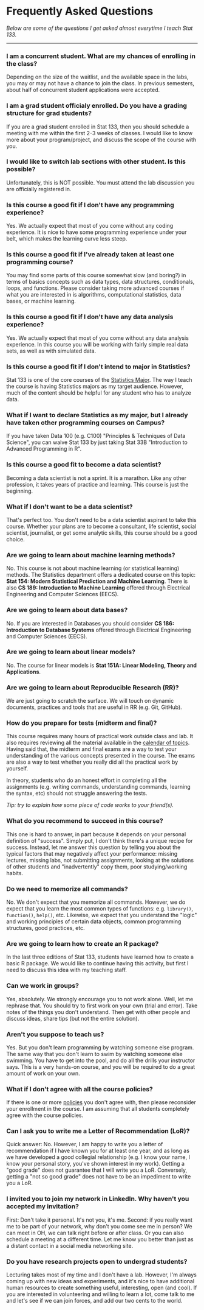 # Frequently Asked Questions

_Below are some of the questions I get asked almost everytime I teach Stat 133._

-----


### I am a concurrent student. What are my chances of enrolling in the class?

Depending on the size of the waitlist, and the available space in the labs, you may or may not have a chance to join the class. In previous semesters, about half of concurrent student applications were accepted.


### I am a grad student officialy enrolled. Do you have a grading structure for grad students?

If you are a grad student enrolled in Stat 133, then you should schedule a meeting with me within the first 2-3 weeks of classes. I would like to know more about your program/project, and discuss the scope of the course with you. 


### I would like to switch lab sections with other student. Is this possible?

Unfortunately, this is NOT possible. You must attend the lab discussion 
you are officially registered in.


### Is this course a good fit if I don't have any programming experience?

Yes. We actually expect that most of you come without any coding experience.
It is nice to have some programming experience under your belt, which makes 
the learning curve less steep.


### Is this course a good fit if I've already taken at least one programming course?

You may find some parts of this course somewhat slow (and boring?) in terms 
of basics concepts such as data types, data structures, conditionals, loops, 
and functions. Please consider taking more advanced courses if what you are 
interested in is algorithms, computational statistics, data bases, or machine learning.


### Is this course a good fit if I don't have any data analysis experience?

Yes. We actually expect that most of you come without any data analysis experience. In this course you will be working with fairly simple real data sets, as well as with simulated data.


### Is this course a good fit if I don't intend to major in Statistics?

Stat 133 is one of the core courses of the [Statistics Major](http://statistics.berkeley.edu/programs/undergrad/major). The way I teach the course is having Statistics majors as my target audience. However, much of the content should be helpful for any student who has to analyze data.


### What if I want to declare Statistics as my major, but I already have taken other programming courses on Campus?

If you have taken Data 100 (e.g. C100) "Principles & Techniques of Data Science", you can waive Stat 133 by just taking Stat 33B "Introduction to Advanced Programming in R".


### Is this course a good fit to become a data scientist?

Becoming a data scientist is not a sprint. It is a marathon. Like any other 
profession, it takes years of practice and learning. This course is just the beginning.


### What if I don't want to be a data scientist?

That's perfect too. You don't need to be a data scientist aspirant to take this course. Whether your plans are to become a consultant, life scientist, social scientist, journalist, or get some analytic skills, this course should be a good choice.


### Are we going to learn about machine learning methods?

No. This course is not about machine learning (or statistical learning) methods.
The Statistics department offers a dedicated course on this topic: 
__Stat 154: Modern Statistical Prediction and Machine Learning__.
There is also __CS 189: Introduction to Machine Learning__ offered through 
Electrical Engineering and Computer Sciences (EECS).


### Are we going to learn about data bases?

No. If you are interested in Databases you should consider 
__CS 186: Introduction to Database Systems__ offered through 
Electrical Engineering and Computer Sciences (EECS).


### Are we going to learn about linear models?

No. The course for linear models is __Stat 151A: Linear Modeling, Theory and Applications__.


### Are we going to learn about Reproducible Research (RR)?

We are just going to scratch the surface. We will touch on dynamic documents, 
practices and tools that are useful in RR (e.g. Git, GitHub).


### How do you prepare for tests (midterm and final)?

This course requires many hours of practical work outside class and lab. It also requires reviewing all the material available in the [calendar of topics](../..). Having said that, the midterm and final exams are a way to test your understanding of the various concepts presented in the course. The exams are also a way to test whether you really did all the practical work by yourself.

In theory, students who do an honest effort in completing all the assignments (e.g. writing commands, understanding commands, learning the syntax, etc) should not struggle answering the tests.

_Tip: try to explain how some piece of code works to your friend(s)._


### What do you recommend to succeed in this course?

This one is hard to answer, in part because it depends on your personal definition of "success". Simply put, I don't think there's a unique recipe for success. Instead, let me answer this question by telling you about the typical factors that may negatively affect your performance: missing lectures, missing labs, not submitting assignments, looking at the solutions of other students and "inadvertently" copy them, poor studying/working habits.


### Do we need to memorize all commands?

No. We don't expect that you memorize all commands. However, we do expect that 
you learn the most common types of functions: e.g. `library()`, `function()`, `help()`, etc. Likewise, we expect that you understand the "logic" and working principles of certain data objects, common programming structures, good practices, etc.


### Are we going to learn how to create an R package?

In the last three editions of Stat 133, students have learned how to create a basic R package. We would like to continue having this activity, but first I need to discuss this idea with my teaching staff.


### Can we work in groups?

Yes, absolutely. We strongly encourage you to not work alone. Well, let me rephrase that. You should try to first work on your own (trial and error). Take notes of the things you don't understand. Then get with other people and discuss ideas, share tips (but not the entire solution). 


### Aren't you suppose to teach us?

Yes. But you don't learn programming by watching someone else program.
The same way that you don't learn to swim by watching someone else swimming.
You have to get into the pool, and do all the drills your instructor says.
This is a very hands-on course, and you will be required to do a great amount
of work on your own.


### What if I don't agree with all the course policies?

If there is one or more [policies](policies.md) you don't agree with, then 
please reconsider your enrollment in the course. I am assuming that all 
students completely agree with the course policies.


### Can I ask you to write me a Letter of Recommendation (LoR)?

Quick answer: No. However, I am happy to write you a letter of recommendation 
if I have known you for at least one year, and as long as we have developed 
a good collegial relationship (e.g. I know your name, I know your personal story, 
you've shown interest in my work).
Getting a "good grade" does not guarantee that I will write you a LoR. Conversely,
getting a "not so good grade" does not have to be an impediment to write you a LoR.


### I invited you to join my network in LinkedIn. Why haven't you accepted my invitation?

First: Don't take it personal. It's not you, it's me. Second: if you really 
want me to be part of your network, why don't you come see me in person? 
We can meet in OH, we can talk right before or after class. Or you can also
schedule a meeting at a different time. Let me know you better than just as 
a distant contact in a social media networking site.


### Do you have research projects open to undergrad students?

Lecturing takes most of my time and I don't have a lab. However, I'm always coming up with new ideas and experiments, and it's nice to have additional human resources to create something useful, interesting, open (and cool). If you are 
interested in volunteering and willing to learn a lot, come talk to me and 
let's see if we can join forces, and add our two cents to the world.

